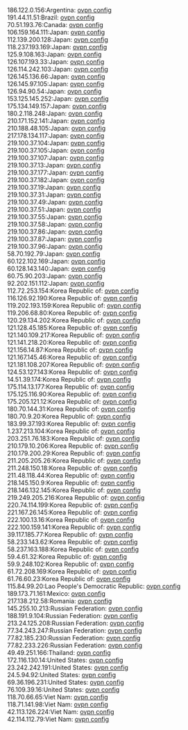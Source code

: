 186.122.0.156:Argentina: [ovpn config](vpn/186_122_0_156.ovpn)  
191.44.11.51:Brazil: [ovpn config](vpn/191_44_11_51.ovpn)  
70.51.193.76:Canada: [ovpn config](vpn/70_51_193_76.ovpn)  
106.159.164.111:Japan: [ovpn config](vpn/106_159_164_111.ovpn)  
112.139.200.128:Japan: [ovpn config](vpn/112_139_200_128.ovpn)  
118.237.193.169:Japan: [ovpn config](vpn/118_237_193_169.ovpn)  
125.9.108.163:Japan: [ovpn config](vpn/125_9_108_163.ovpn)  
126.107.193.33:Japan: [ovpn config](vpn/126_107_193_33.ovpn)  
126.114.242.103:Japan: [ovpn config](vpn/126_114_242_103.ovpn)  
126.145.136.66:Japan: [ovpn config](vpn/126_145_136_66.ovpn)  
126.145.97.105:Japan: [ovpn config](vpn/126_145_97_105.ovpn)  
126.94.90.54:Japan: [ovpn config](vpn/126_94_90_54.ovpn)  
153.125.145.252:Japan: [ovpn config](vpn/153_125_145_252.ovpn)  
175.134.149.157:Japan: [ovpn config](vpn/175_134_149_157.ovpn)  
180.2.118.248:Japan: [ovpn config](vpn/180_2_118_248.ovpn)  
210.171.152.141:Japan: [ovpn config](vpn/210_171_152_141.ovpn)  
210.188.48.105:Japan: [ovpn config](vpn/210_188_48_105.ovpn)  
217.178.134.117:Japan: [ovpn config](vpn/217_178_134_117.ovpn)  
219.100.37.104:Japan: [ovpn config](vpn/219_100_37_104.ovpn)  
219.100.37.105:Japan: [ovpn config](vpn/219_100_37_105.ovpn)  
219.100.37.107:Japan: [ovpn config](vpn/219_100_37_107.ovpn)  
219.100.37.13:Japan: [ovpn config](vpn/219_100_37_13.ovpn)  
219.100.37.177:Japan: [ovpn config](vpn/219_100_37_177.ovpn)  
219.100.37.182:Japan: [ovpn config](vpn/219_100_37_182.ovpn)  
219.100.37.19:Japan: [ovpn config](vpn/219_100_37_19.ovpn)  
219.100.37.31:Japan: [ovpn config](vpn/219_100_37_31.ovpn)  
219.100.37.49:Japan: [ovpn config](vpn/219_100_37_49.ovpn)  
219.100.37.51:Japan: [ovpn config](vpn/219_100_37_51.ovpn)  
219.100.37.55:Japan: [ovpn config](vpn/219_100_37_55.ovpn)  
219.100.37.58:Japan: [ovpn config](vpn/219_100_37_58.ovpn)  
219.100.37.86:Japan: [ovpn config](vpn/219_100_37_86.ovpn)  
219.100.37.87:Japan: [ovpn config](vpn/219_100_37_87.ovpn)  
219.100.37.96:Japan: [ovpn config](vpn/219_100_37_96.ovpn)  
58.70.192.79:Japan: [ovpn config](vpn/58_70_192_79.ovpn)  
60.122.102.169:Japan: [ovpn config](vpn/60_122_102_169.ovpn)  
60.128.143.140:Japan: [ovpn config](vpn/60_128_143_140.ovpn)  
60.75.90.203:Japan: [ovpn config](vpn/60_75_90_203.ovpn)  
92.202.151.112:Japan: [ovpn config](vpn/92_202_151_112.ovpn)  
112.72.253.154:Korea Republic of: [ovpn config](vpn/112_72_253_154.ovpn)  
116.126.92.190:Korea Republic of: [ovpn config](vpn/116_126_92_190.ovpn)  
119.202.193.159:Korea Republic of: [ovpn config](vpn/119_202_193_159.ovpn)  
119.206.68.80:Korea Republic of: [ovpn config](vpn/119_206_68_80.ovpn)  
120.29.134.202:Korea Republic of: [ovpn config](vpn/120_29_134_202.ovpn)  
121.128.45.185:Korea Republic of: [ovpn config](vpn/121_128_45_185.ovpn)  
121.140.109.217:Korea Republic of: [ovpn config](vpn/121_140_109_217.ovpn)  
121.141.218.20:Korea Republic of: [ovpn config](vpn/121_141_218_20.ovpn)  
121.156.14.87:Korea Republic of: [ovpn config](vpn/121_156_14_87.ovpn)  
121.167.145.46:Korea Republic of: [ovpn config](vpn/121_167_145_46.ovpn)  
121.181.108.207:Korea Republic of: [ovpn config](vpn/121_181_108_207.ovpn)  
124.53.127.143:Korea Republic of: [ovpn config](vpn/124_53_127_143.ovpn)  
14.51.39.174:Korea Republic of: [ovpn config](vpn/14_51_39_174.ovpn)  
175.114.13.177:Korea Republic of: [ovpn config](vpn/175_114_13_177.ovpn)  
175.125.116.90:Korea Republic of: [ovpn config](vpn/175_125_116_90.ovpn)  
175.205.121.12:Korea Republic of: [ovpn config](vpn/175_205_121_12.ovpn)  
180.70.144.31:Korea Republic of: [ovpn config](vpn/180_70_144_31.ovpn)  
180.70.9.20:Korea Republic of: [ovpn config](vpn/180_70_9_20.ovpn)  
183.99.37.193:Korea Republic of: [ovpn config](vpn/183_99_37_193.ovpn)  
1.237.213.104:Korea Republic of: [ovpn config](vpn/1_237_213_104.ovpn)  
203.251.76.183:Korea Republic of: [ovpn config](vpn/203_251_76_183.ovpn)  
210.179.10.206:Korea Republic of: [ovpn config](vpn/210_179_10_206.ovpn)  
210.179.200.29:Korea Republic of: [ovpn config](vpn/210_179_200_29.ovpn)  
211.205.205.26:Korea Republic of: [ovpn config](vpn/211_205_205_26.ovpn)  
211.248.150.18:Korea Republic of: [ovpn config](vpn/211_248_150_18.ovpn)  
211.48.118.44:Korea Republic of: [ovpn config](vpn/211_48_118_44.ovpn)  
218.145.150.9:Korea Republic of: [ovpn config](vpn/218_145_150_9.ovpn)  
218.146.132.145:Korea Republic of: [ovpn config](vpn/218_146_132_145.ovpn)  
219.249.205.216:Korea Republic of: [ovpn config](vpn/219_249_205_216.ovpn)  
220.74.114.199:Korea Republic of: [ovpn config](vpn/220_74_114_199.ovpn)  
221.167.26.145:Korea Republic of: [ovpn config](vpn/221_167_26_145.ovpn)  
222.100.13.16:Korea Republic of: [ovpn config](vpn/222_100_13_16.ovpn)  
222.100.159.141:Korea Republic of: [ovpn config](vpn/222_100_159_141.ovpn)  
39.117.185.77:Korea Republic of: [ovpn config](vpn/39_117_185_77.ovpn)  
58.233.143.62:Korea Republic of: [ovpn config](vpn/58_233_143_62.ovpn)  
58.237.163.188:Korea Republic of: [ovpn config](vpn/58_237_163_188.ovpn)  
59.4.61.32:Korea Republic of: [ovpn config](vpn/59_4_61_32.ovpn)  
59.9.248.102:Korea Republic of: [ovpn config](vpn/59_9_248_102.ovpn)  
61.72.208.169:Korea Republic of: [ovpn config](vpn/61_72_208_169.ovpn)  
61.76.60.23:Korea Republic of: [ovpn config](vpn/61_76_60_23.ovpn)  
115.84.99.20:Lao People's Democratic Republic: [ovpn config](vpn/115_84_99_20.ovpn)  
189.173.71.161:Mexico: [ovpn config](vpn/189_173_71_161.ovpn)  
217.138.212.58:Romania: [ovpn config](vpn/217_138_212_58.ovpn)  
145.255.10.213:Russian Federation: [ovpn config](vpn/145_255_10_213.ovpn)  
188.191.9.104:Russian Federation: [ovpn config](vpn/188_191_9_104.ovpn)  
213.24.125.208:Russian Federation: [ovpn config](vpn/213_24_125_208.ovpn)  
77.34.243.247:Russian Federation: [ovpn config](vpn/77_34_243_247.ovpn)  
77.82.185.230:Russian Federation: [ovpn config](vpn/77_82_185_230.ovpn)  
77.82.233.226:Russian Federation: [ovpn config](vpn/77_82_233_226.ovpn)  
49.49.251.166:Thailand: [ovpn config](vpn/49_49_251_166.ovpn)  
172.116.130.14:United States: [ovpn config](vpn/172_116_130_14.ovpn)  
23.242.242.191:United States: [ovpn config](vpn/23_242_242_191.ovpn)  
24.5.94.92:United States: [ovpn config](vpn/24_5_94_92.ovpn)  
69.36.196.231:United States: [ovpn config](vpn/69_36_196_231.ovpn)  
76.109.39.16:United States: [ovpn config](vpn/76_109_39_16.ovpn)  
118.70.66.65:Viet Nam: [ovpn config](vpn/118_70_66_65.ovpn)  
118.71.141.98:Viet Nam: [ovpn config](vpn/118_71_141_98.ovpn)  
42.113.126.224:Viet Nam: [ovpn config](vpn/42_113_126_224.ovpn)  
42.114.112.79:Viet Nam: [ovpn config](vpn/42_114_112_79.ovpn)  
